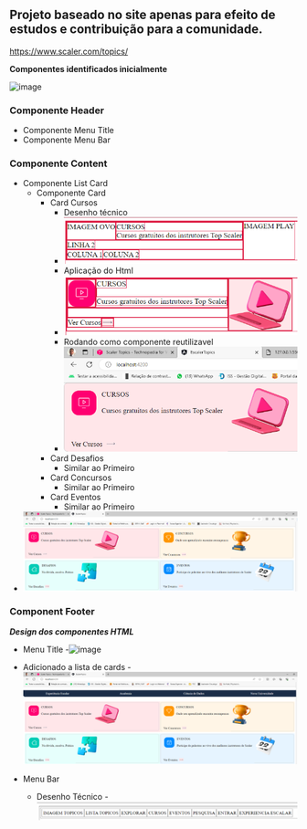 ## Projeto baseado no site apenas para efeito de estudos e contribuição para a comunidade.

https://www.scaler.com/topics/

**Componentes identificados inicialmente**

![image](https://github.com/casdea/escalertopics/assets/13076257/54cd13d8-2beb-4f92-905e-0421f94135c2)

### Componente Header
- Componente Menu Title 
- Componente Menu Bar 

### Componente Content
  - Componente List Card
     - Componente Card 
        - Card Cursos
          - Desenho técnico 
          - ![Alt text](image.png)
          - Aplicação do Html
          - ![Alt text](image-1.png)
          - Rodando como componente reutilizavel
          - ![Alt text](image-2.png)        
        - Card Desafios
          - Similar ao Primeiro
        - Card Concursos
          - Similar ao Primeiro
        - Card Eventos
          - Similar ao Primeiro
  - ![Alt text](image-3.png)        



### Component Footer

***Design dos componentes HTML***

- Menu Title
  -![image](https://github.com/casdea/escalertopics/assets/13076257/8288c8cf-24a8-48a4-b8a6-8f4bcda1d21e)

- Adicionado a lista de cards
  -![Alt text](image-4.png)

- Menu Bar
  - Desenho Técnico
    -![Alt text](image-5.png) 



